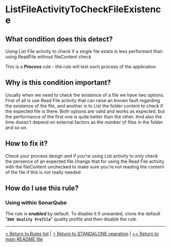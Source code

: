 # ListFileActivityToCheckFileExistence

## What condition does this detect?

Using List File activity to check if a single file exists is less performant than using ReadFile without fileContent check

This is a ***Process*** rule - the rule will test each process of the application

## Why is this condition important?

Usually when we need to check the existence of a file we have two options. First of all is use Read File activity that can raise an known fault regarding the existence of the file, and another is to List the folder content to check if the expected file is there. Both options are valid and works as expected, but the performance of the first one is quite better than the other. And also the time doesn't depend on external factors as the number of files in the folder and so on.

## How to fix it?

Check your process design and if you're using List activity to only check the persence of an expected file change that for using the Read File activity with the fileContent unchecked to make sure you're not reading the content of the file if this is not really needed

## How do I use this rule?

### Using within SonarQube

The rule is **_enabled_** by default. To disable it if unwanted, clone the default "**`BW6 Quality Profile`**" quality profile and then disable the rule.

---
[< Return to Rules list](./RULES.md) | [< Return to STANDALONE operation](../STANDALONE.md) | [<< Return to main README file](../../README.md)
